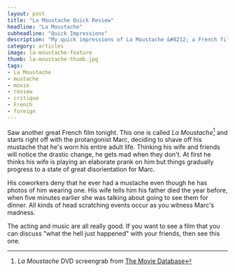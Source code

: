 ```yaml
---
layout: post
title: "La Moustache Quick Review"
headline: "La Moustache"
subheadline: "Quick Impressions"
description: "My quick impressions of La Moustache &#8212; a French film about a dude shaving his mustache."
category: articles
image: la-moustache-feature
thumb: la-moustache-thumb.jpg
tags: 
- La Moustache
- mustache
- movie
- review
- critique
- French
- foreign
---
```

Saw another great French film tonight. This one is called *La Moustache*[^1] and starts right off with the protangonist Marc, deciding to shave off his mustache that he's worn his entire adult life. Thinking his wife and friends will notice the drastic change, he gets mad when they don't. At first he thinks his wife is playing an elaborate prank on him but things gradually progress to a state of great disorientation for Marc.

His coworkers deny that he ever had a mustache even though he has photos of him wearing one. His wife tells him his father died the year before, when five minutes earlier she was talking about going to see them for dinner. All kinds of head scratching events occur as you witness Marc's madness.

The acting and music are all really good. If you want to see a film that you can discuss "what the hell just happened" with your friends, then see this one.

[^1]: *La Moustache* DVD screengrab from [The Movie Database](http://www.themoviedb.org/movie/16998-la-moustache)